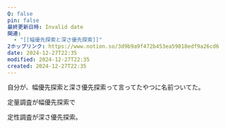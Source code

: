 ```yaml
---
Q: false
pin: false
最終更新日時: Invalid date
関連:
  - "[[幅優先探索と深さ優先探索]]"
2ホップリンク: https://www.notion.so/3d9b9a9f472b453ea59818edf9a26cd6
date: 2024-12-27T22:35
modified: 2024-12-27T22:35
created: 2024-12-27T22:35
---
```

  

自分が、幅優先探索と深さ優先探索って言ってたやつに名前ついてた。

  

定量調査が幅優先探索で

定性調査が深さ優先探索。